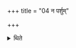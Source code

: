 +++
title = "04 न पर्शुम्"

+++

<details><summary>थिते</summary>

4. (but) not the rib.
</details>
